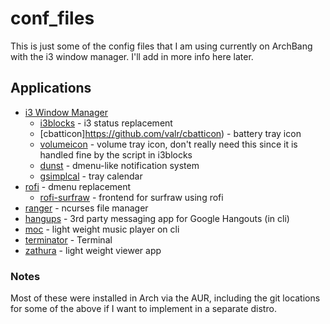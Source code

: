 # conf_files

This is just some of the config files that I am using currently on
ArchBang with the i3 window manager. I'll add in more info here later.

## Applications

* [i3 Window Manager](http://i3wm.org)
  * [i3blocks](http://vivien.github.io/i3blocks/) - i3 status replacement
  * [cbatticon]https://github.com/valr/cbatticon) - battery tray icon
  * [volumeicon](http://softwarebakery.com/maato/volumeicon.html) - volume tray icon, don't really need this since it is handled fine by the script in i3blocks
  * [dunst](http://www.knopwob.org/dunst/) - dmenu-like notification system
  * [gsimplcal](https://github.com/dmedvinsky/gsimplecal) - tray calendar
* [rofi](https://github.com/DaveDavenport/rofi) - dmenu replacement
  * [rofi-surfraw](https://github.com/carnager/rofi-scripts/tree/master/rofi-surfraw) - frontend for surfraw using rofi
* [ranger](https://wiki.archlinux.org/index.php/Ranger) - ncurses file manager
* [hangups](https://github.com/tdryer/hangups) - 3rd party messaging app for Google Hangouts (in cli)
* [moc](https://wiki.archlinux.org/index.php/Moc) - light weight music player on cli
* [terminator](http://gnometerminator.blogspot.com/p/introduction.html) - Terminal
* [zathura](https://pwmt.org/projects/zathura/) - light weight viewer app



### Notes
Most of these were installed in Arch via the AUR, including the git locations for some of the above if I want to implement in a separate distro.
